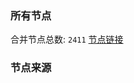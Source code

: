 ### 所有节点
合并节点总数: `2411`
[节点链接](https://raw.githubusercontent.com/rzhy1/11/master/sub/sub_merge_base64.txt)

### 节点来源
